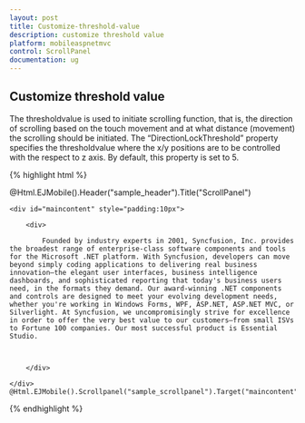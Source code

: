 ```yaml
---
layout: post
title: Customize-threshold-value
description: customize threshold value
platform: mobileaspnetmvc
control: ScrollPanel
documentation: ug
---
```


## Customize threshold value

The thresholdvalue is used to initiate scrolling function, that is, the direction of scrolling based on the touch movement and at what distance (movement) the scrolling should be initiated. The “DirectionLockThreshold” property specifies the thresholdvalue where the x/y positions are to be controlled with the respect to z axis. By default, this property is set to 5.

{% highlight html %}

@Html.EJMobile().Header("sample_header").Title("ScrollPanel")

    <div id="maincontent" style="padding:10px">

        <div>

            Founded by industry experts in 2001, Syncfusion, Inc. provides the broadest range of enterprise-class software components and tools for the Microsoft .NET platform. With Syncfusion, developers can move beyond simply coding applications to delivering real business innovation—the elegant user interfaces, business intelligence dashboards, and sophisticated reporting that today's business users need, in the formats they demand. Our award-winning .NET components and controls are designed to meet your evolving development needs, whether you're working in Windows Forms, WPF, ASP.NET, ASP.NET MVC, or Silverlight. At Syncfusion, we uncompromisingly strive for excellence in order to offer the very best value to our customers—from small ISVs to Fortune 100 companies. Our most successful product is Essential Studio.



        </div>

    </div> @Html.EJMobile().Scrollpanel("sample_scrollpanel").Target("maincontent").DirectionLockThreshold(90).EnableNativeScrolling(false)


{% endhighlight %}
